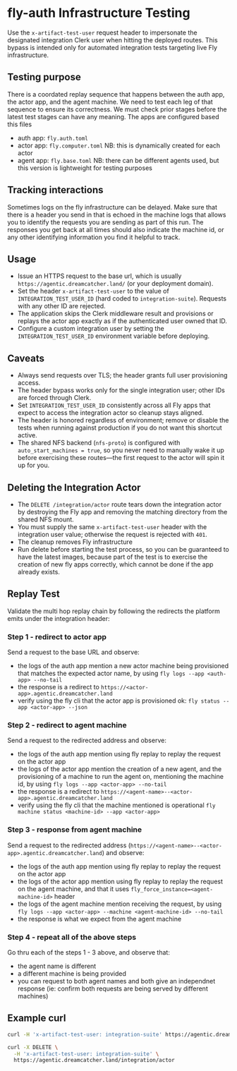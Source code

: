 # fly-auth Infrastructure Testing

Use the `x-artifact-test-user` request header to impersonate the designated
integration Clerk user when hitting the deployed routes. This bypass is intended
only for automated integration tests targeting live Fly infrastructure.

## Testing purpose

There is a coordated replay sequence that happens between the auth app, the
actor app, and the agent machine. We need to test each leg of that sequence to
ensure its correctness. We must check prior stages before the latest test stages
can have any meaning. The apps are configured based this files

- auth app: `fly.auth.toml`
- actor app: `fly.computer.toml` NB: this is dynamically created for each actor
- agent app: `fly.base.toml` NB: there can be different agents used, but this
  version is lightweight for testing purposes

## Tracking interactions

Sometimes logs on the fly infrastructure can be delayed. Make sure that there is
a header you send in that is echoed in the machine logs that allows you to
identify the requests you are sending as part of this run. The responses you get
back at all times should also indicate the machine id, or any other identifying
information you find it helpful to track.

## Usage

- Issue an HTTPS request to the base url, which is usually
  `https://agentic.dreamcatcher.land/` (or your deployment domain).
- Set the header `x-artifact-test-user` to the value of
  `INTEGRATION_TEST_USER_ID` (hard coded to `integration-suite`). Requests with
  any other ID are rejected.
- The application skips the Clerk middleware result and provisions or replays
  the actor app exactly as if the authenticated user owned that ID.
- Configure a custom integration user by setting the `INTEGRATION_TEST_USER_ID`
  environment variable before deploying.

## Caveats

- Always send requests over TLS; the header grants full user provisioning
  access.
- The header bypass works only for the single integration user; other IDs are
  forced through Clerk.
- Set `INTEGRATION_TEST_USER_ID` consistently across all Fly apps that expect to
  access the integration actor so cleanup stays aligned.
- The header is honored regardless of environment; remove or disable the tests
  when running against production if you do not want this shortcut active.
- The shared NFS backend (`nfs-proto`) is configured with
  `auto_start_machines = true`, so you never need to manually wake it up before
  exercising these routes—the first request to the actor will spin it up for
  you.

## Deleting the Integration Actor

- The `DELETE /integration/actor` route tears down the integration actor by
  destroying the Fly app and removing the matching directory from the shared NFS
  mount.
- You must supply the same `x-artifact-test-user` header with the integration
  user value; otherwise the request is rejected with `401`.
- The cleanup removes Fly infrastructure
- Run delete before starting the test process, so you can be guaranteed to have
  the latest images, because part of the test is to exercise the creation of new
  fly apps correctly, which cannot be done if the app already exists.

## Replay Test

Validate the multi hop replay chain by following the redirects the platform
emits under the integration header:

### Step 1 - redirect to actor app

Send a request to the base URL and observe:

- the logs of the auth app mention a new actor machine being provisioned that
  matches the expected actor name, by using
  `fly logs --app <auth-app> --no-tail`
- the response is a redirect to `https://<actor-app>.agentic.dreamcatcher.land`
- verify using the fly cli that the actor app is provisioned ok:
  `fly status --app <actor-app> --json`

### Step 2 - redirect to agent machine

Send a request to the redirected address and observe:

- the logs of the auth app mention using fly replay to replay the request on the
  actor app
- the logs of the actor app mention the creation of a new agent, and the
  provisioning of a machine to run the agent on, mentioning the machine id, by
  using `fly logs --app <actor-app> --no-tail`
- the response is a redirect to
  `https://<agent-name>--<actor-app>.agentic.dreamcatcher.land`
- verify using the fly cli that the machine mentioned is operational
  `fly machine status <machine-id> --app <actor-app>`

### Step 3 - response from agent machine

Send a request to the redirected address
(`https://<agent-name>--<actor-app>.agentic.dreamcatcher.land`) and observe:

- the logs of the auth app mention using fly replay to replay the request on the
  actor app
- the logs of the actor app mention using fly replay to replay the request on
  the agent machine, and that it uses `fly_force_instance=<agent-machine-id>`
  header
- the logs of the agent machine mention receiving the request, by using
  `fly logs --app <actor-app> --machine <agent-machine-id> --no-tail`
- the response is what we expect from the agent machine

### Step 4 - repeat all of the above steps

Go thru each of the steps 1 - 3 above, and observe that:

- the agent name is different
- a different machine is being provided
- you can request to both agent names and both give an independnet response (ie:
  confirm both requests are being served by different machines)

## Example curl

```bash
curl -H 'x-artifact-test-user: integration-suite' https://agentic.dreamcatcher.land/
```

```bash
curl -X DELETE \
  -H 'x-artifact-test-user: integration-suite' \
  https://agentic.dreamcatcher.land/integration/actor
```
